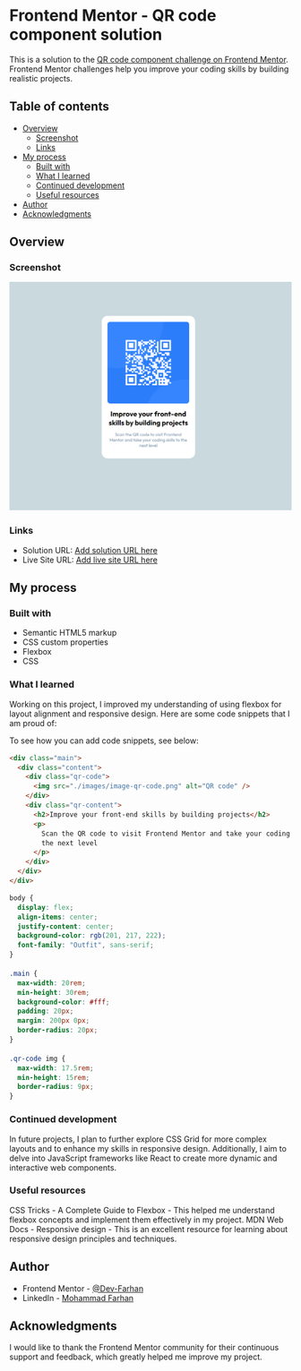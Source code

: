 # Frontend Mentor - QR code component solution

This is a solution to the [QR code component challenge on Frontend Mentor](https://www.frontendmentor.io/challenges/qr-code-component-iux_sIO_H). Frontend Mentor challenges help you improve your coding skills by building realistic projects.

## Table of contents

- [Overview](#overview)
  - [Screenshot](#screenshot)
  - [Links](#links)
- [My process](#my-process)
  - [Built with](#built-with)
  - [What I learned](#what-i-learned)
  - [Continued development](#continued-development)
  - [Useful resources](#useful-resources)
- [Author](#author)
- [Acknowledgments](#acknowledgments)

## Overview

### Screenshot

![](./images/image.png)

### Links

- Solution URL: [Add solution URL here](https://github.com/Dev-Farhan/QR-code-component)
- Live Site URL: [Add live site URL here](https://qr-code-component-pied-seven.vercel.app/)

## My process

### Built with

- Semantic HTML5 markup
- CSS custom properties
- Flexbox
- CSS

### What I learned

Working on this project, I improved my understanding of using flexbox for layout alignment and responsive design. Here are some code snippets that I am proud of:

To see how you can add code snippets, see below:

```html
<div class="main">
  <div class="content">
    <div class="qr-code">
      <img src="./images/image-qr-code.png" alt="QR code" />
    </div>
    <div class="qr-content">
      <h2>Improve your front-end skills by building projects</h2>
      <p>
        Scan the QR code to visit Frontend Mentor and take your coding skills to
        the next level
      </p>
    </div>
  </div>
</div>
```

```css
body {
  display: flex;
  align-items: center;
  justify-content: center;
  background-color: rgb(201, 217, 222);
  font-family: "Outfit", sans-serif;
}

.main {
  max-width: 20rem;
  min-height: 30rem;
  background-color: #fff;
  padding: 20px;
  margin: 200px 0px;
  border-radius: 20px;
}

.qr-code img {
  max-width: 17.5rem;
  min-height: 15rem;
  border-radius: 9px;
}
```

### Continued development

In future projects, I plan to further explore CSS Grid for more complex layouts and to enhance my skills in responsive design. Additionally, I aim to delve into JavaScript frameworks like React to create more dynamic and interactive web components.

### Useful resources

CSS Tricks - A Complete Guide to Flexbox - This helped me understand flexbox concepts and implement them effectively in my project.
MDN Web Docs - Responsive design - This is an excellent resource for learning about responsive design principles and techniques.

## Author

- Frontend Mentor - [@Dev-Farhan](https://www.frontendmentor.io/profile/Dev-Farhan)
- LinkedIn - [Mohammad Farhan](https://www.linkedin.com/in/mohd-farhan0678/)

## Acknowledgments

I would like to thank the Frontend Mentor community for their continuous support and feedback, which greatly helped me improve my project.

